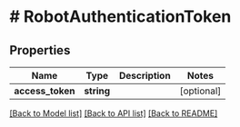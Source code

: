 # # RobotAuthenticationToken

## Properties

Name | Type | Description | Notes
------------ | ------------- | ------------- | -------------
**access_token** | **string** |  | [optional] 

[[Back to Model list]](../../README.md#documentation-for-models) [[Back to API list]](../../README.md#documentation-for-api-endpoints) [[Back to README]](../../README.md)


